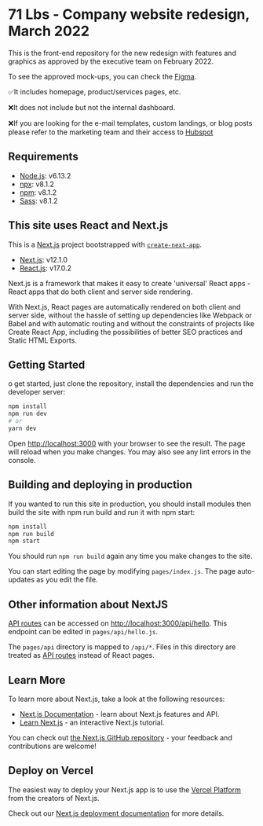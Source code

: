 # 71 Lbs - Company website redesign, March 2022

This is the front-end repository for the new redesign with features and graphics as approved by the executive team on February 2022.

To see the approved mock-ups, you can check the [Figma](https://www.figma.com/file/gutKOohnBeOt50GV9UqXlJ/71lbs-Website-Redesign---V3?node-id=0%3A1).

✅It includes homepage, product/services pages, etc.

❌It does not include but not the internal dashboard.

❌If you are looking for the e-mail templates, custom landings, or blog posts please refer to the marketing team and their access to [Hubspot](https://app.hubspot.com/website/5470644/blog/posts)

## Requirements

- [Node.js](https://nodejs.org/): v6.13.2
- [npx](https://www.npmjs.com/package/npx): v8.1.2
- [npm](https://github.com/npm/cli): v8.1.2
- [Sass](https://sass-lang.com/install): v8.1.2

## This site uses React and Next.js

This is a [Next.js](https://nextjs.org/) project bootstrapped with [`create-next-app`](https://github.com/vercel/next.js/tree/canary/packages/create-next-app).

- [Next.js](https://nextjs.org/): v12.1.0
- [React.js](https://reactjs.org/): v17.0.2

Next.js is a framework that makes it easy to create 'universal' React apps - React apps that do both client and server side rendering.

With Next.js, React pages are automatically rendered on both client and server side, without the hassle of setting up dependencies like Webpack or Babel and with automatic routing and without the constraints of projects like Create React App, including the possibilities of better SEO practices and Static HTML Exports.

## Getting Started

o get started, just clone the repository, install the dependencies and run the developer server:

```bash
npm install
npm run dev
# or
yarn dev
```

Open [http://localhost:3000](http://localhost:3000) with your browser to see the result.
The page will reload when you make changes.
You may also see any lint errors in the console.

## Building and deploying in production

If you wanted to run this site in production, you should install modules then build the site with npm run build and run it with npm start:

```bash
npm install
npm run build
npm start
```

You should run `npm run build` again any time you make changes to the site.

You can start editing the page by modifying `pages/index.js`. The page auto-updates as you edit the file.

## Other information about NextJS

[API routes](https://nextjs.org/docs/api-routes/introduction) can be accessed on [http://localhost:3000/api/hello](http://localhost:3000/api/hello). This endpoint can be edited in `pages/api/hello.js`.

The `pages/api` directory is mapped to `/api/*`. Files in this directory are treated as [API routes](https://nextjs.org/docs/api-routes/introduction) instead of React pages.

## Learn More

To learn more about Next.js, take a look at the following resources:

- [Next.js Documentation](https://nextjs.org/docs) - learn about Next.js features and API.
- [Learn Next.js](https://nextjs.org/learn) - an interactive Next.js tutorial.

You can check out [the Next.js GitHub repository](https://github.com/vercel/next.js/) - your feedback and contributions are welcome!

## Deploy on Vercel

The easiest way to deploy your Next.js app is to use the [Vercel Platform](https://vercel.com/new?utm_medium=default-template&filter=next.js&utm_source=create-next-app&utm_campaign=create-next-app-readme) from the creators of Next.js.

Check out our [Next.js deployment documentation](https://nextjs.org/docs/deployment) for more details.

